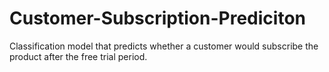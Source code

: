 # Customer-Subscription-Prediciton

Classification model that predicts whether a customer would subscribe the product after the free trial period.
